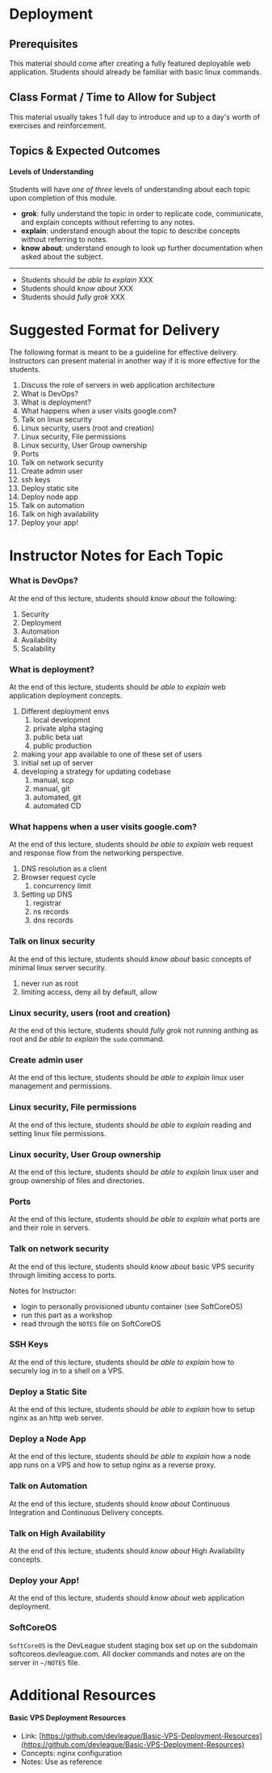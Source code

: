 # Deployment

## Prerequisites
This material should come after creating a fully featured deployable web application. Students should already be familiar with basic linux commands.

## Class Format / Time to Allow for Subject
This material usually takes 1 full day to introduce and up to a day's worth of exercises and reinforcement.

## Topics & Expected Outcomes

#### Levels of Understanding
Students will have *one of three* levels of understanding about each topic upon completion of this module.
- **grok**: fully understand the topic in order to replicate code, communicate, and explain concepts without referring to any notes.
- **explain**: understand enough about the topic to describe concepts without referring to notes.
- **know about**: understand enough to look up further documentation when asked about the subject.

---

- Students should *be able to explain* XXX
- Students should *know about* XXX
- Students should *fully grok* XXX

# Suggested Format for Delivery
The following format is meant to be a guideline for effective delivery. Instructors can present material in another way if it is more effective for the students.

1. Discuss the role of servers in web application architecture
1. What is DevOps?
1. What is deployment?
1. What happens when a user visits google.com?
1. Talk on linux security
1. Linux security, users (root and creation)
1. Linux security, File permissions
1. Linux security, User Group ownership
1. Ports
1. Talk on network security
1. Create admin user
1. ssh keys
1. Deploy static site
1. Deploy node app
1. Talk on automation
1. Talk on high availability
1. Deploy your app!

# Instructor Notes for Each Topic

### What is DevOps?
At the end of this lecture, students should *know about* the following:

1. Security
1. Deployment
1. Automation
1. Availability
1. Scalability

### What is deployment?
At the end of this lecture, students should *be able to explain* web application deployment concepts.

1. Different deployment envs
    1. local developmnt
    1. private alpha staging
    1. public beta uat
    1. public production
1. making your app available to one of these set of users
1. initial set up of server
1. developing a strategy for updating codebase
    1. manual, scp
    1. manual, git
    1. automated, git
    1. automated CD

### What happens when a user visits google.com?
At the end of this lecture, students should *be able to explain* web request and response flow from the networking perspective.

1. DNS resolution as a client
1. Browser request cycle
    1. concurrency limit
1. Setting up DNS
    1. registrar
    1. ns records
    1. dns records

### Talk on linux security
At the end of this lecture, students should *know about* basic concepts of minimal linux server security.

1. never run as root
1. limiting access, deny all by default, allow

### Linux security, users (root and creation)
At the end of this lecture, students should *fully grok* not running anthing as root and *be able to explain* the `sudo` command.

### Create admin user
At the end of this lecture, students should *be able to explain* linux user management and permissions.

### Linux security, File permissions
At the end of this lecture, students should *be able to explain* reading and setting linux file permissions.

### Linux security, User Group ownership
At the end of this lecture, students should *be able to explain* linux user and group ownership of files and directories.

### Ports
At the end of this lecture, students should *be able to explain* what ports are and their role in servers.

### Talk on network security
At the end of this lecture, students should *know about* basic VPS security through limiting access to ports.

Notes for Instructor:
- login to personally provisioned ubuntu container (see SoftCoreOS)
- run this part as a workshop
- read through the `NOTES` file on SoftCoreOS

### SSH Keys
At the end of this lecture, students should *be able to explain* how to securely log in to a shell on a VPS.

### Deploy a Static Site
At the end of this lecture, students should *be able to explain* how to setup nginx as an http web server.

### Deploy a Node App
At the end of this lecture, students should *be able to explain* how a node app runs on a VPS and how to setup nginx as a reverse proxy.

### Talk on Automation
At the end of this lecture, students should *know about* Continuous Integration and Continuous Delivery concepts.

### Talk on High Availability
At the end of this lecture, students should *know about* High Availability concepts.

### Deploy your App!
At the end of this lecture, students should *know about* web application deployment.

### SoftCoreOS
`SoftCoreOS` is the DevLeague student staging box set up on the subdomain softcoreos.devleague.com. All docker commands and notes are on the server in `~/NOTES` file.

# Additional Resources

#### Basic VPS Deployment Resources
- Link: [https://github.com/devleague/Basic-VPS-Deployment-Resources](https://github.com/devleague/Basic-VPS-Deployment-Resources)
- Concepts: nginx configuration
- Notes: Use as reference

